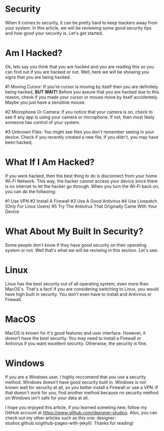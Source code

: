 # Security

When it comes to security, it can be pretty hard to keep trackers away from your system. In this article, we will be reviewing some good
security tips and how good your security is. Let's get started.











# Am I Hacked?

Ok, lets say you think that you are hacked and you are reading this so you can find out if you are hacked or not.
Well, here we will be showing you signs that you are being hacked. 

#1 Moving Cursor: If you're cursor is moving by itself then you are definitely being hacked, <strong>BUT WAIT!</strong> Before you
assure that you are hacked due to this reason, chevk if you made your cursor or mouse move by itself accidentely. Maybe you just
have a sensitive mouse.


#2 Microphone Or Camera: If you notice that your camera is on, check to see if any app is using your camera or microphone. If not, then most
likely someone has control of your system.
 

#3 Unknown Files: You might see files you don't remember seeing in your device. Check if you recently created a new file, If you
didn't, you may have been hacked,
 
 


# What If I Am Hacked?


If you were hacked, then the best thing to do is disconnect from your home Wi-Fi Network. This way, the hacker cannot access your device since there is no internet
to let the hacker go through. When you turn the Wi-Fi back on, you can do the follwoing:

#1 Use VPN
#2 Install A Firewall
#3 Use A Good Antivirus
#4 Use Livepatch (Only For Linux Users)
#5 Try The Antivirus That Originally Came With Your Device











# What About My Built In Security?

Some people don't know if they have good security on their operating system or not. Well that's what we will be reviwing in this section.
Let's see:













# Linux

Linux has the best security out of all operating system, even more than MacOS's. That's a fact! If you are considering switching to Linux, you would have
high built in security. You don't even have to install and Antivirus or Firewall.












# MacOS

MacOS is known for it's good features and user interface. However, it doesn't have the best security. You may need to install
a Firewall or Antivirus if you want excellent security. Otherwise, the security is fine.

















# Windows

If you are a Windows user, I highly reccomend that you use a security method. Windows doesn't have good security built in.
Windows is not known well for security at all, so you better install a Firewall or use a VPN. If that doesn't work for
you, find another method because no security method on Windows isn't safe for your data at all.
















I hope you enjoyed this article, if you learned someting new, follow my GitHub account at https://www.github.com/designer-studios.
Also, you can check out my other articles such as this one: designer-studios.github.io/github-pages-with-jekyll/.
Thanks for reading!
